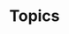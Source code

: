 ---
title: Topics
type: landing
sections:
  - block: collection
    content:
      filters:
        folders:
          - post
---
